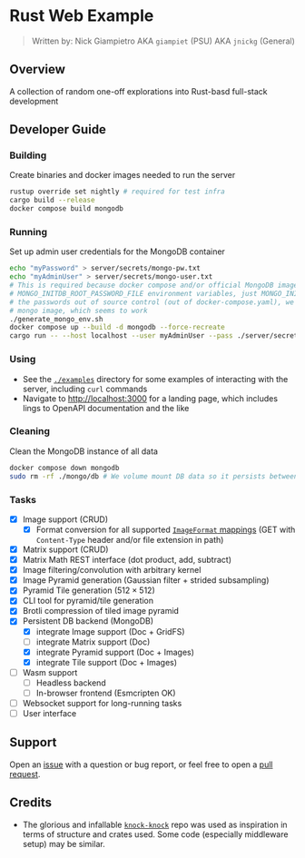 # Rust Web Example

> Written by: Nick Giampietro
> AKA `giampiet` (PSU)
> AKA `jnickg` (General)

## Overview

A collection of random one-off explorations into Rust-basd full-stack development

## Developer Guide

### Building

Create binaries and docker images needed to run the server

```bash
rustup override set nightly # required for test infra
cargo build --release
docker compose build mongodb
```

### Running

Set up admin user credentials for the MongoDB container

```bash
echo "myPassword" > server/secrets/mongo-pw.txt
echo "myAdminUser" > server/secrets/mongo-user.txt
# This is required because docker compose and/or official MongoDB image is jank and won't honor
# MONGO_INITDB_ROOT_PASSWORD_FILE environment variables, just MONGO_INITDB_ROOT_PASSWORD. To keep
# the passwords out of source control (out of docker-compose.yaml), we make an env file for the
# mongo image, which seems to work
./generate_mongo_env.sh
docker compose up --build -d mongodb --force-recreate
cargo run -- --host localhost --user myAdminUser --pass ./server/secrets/mongo-pw.txt --port 27017
```

### Using

- See the [`./examples`](./examples/) directory for some examples of interacting with the server, including `curl` commands
- Navigate to [http://localhost:3000](http://localhost:3000) for a landing page, which includes lings to OpenAPI documentation and the like

### Cleaning

Clean the MongoDB instance of all data

```bash
docker compose down mongodb
sudo rm -rf ./mongo/db # We volume mount DB data so it persists between sessions. This clears local files
```

### Tasks

- [x] Image support (CRUD)
  - [x] Format conversion for all supported [`ImageFormat` mappings](https://docs.rs/image/latest/image/enum.ImageFormat.html#variants) (GET with `Content-Type` header and/or file extension in path)
- [x] Matrix support (CRUD)
- [x] Matrix Math REST interface (dot product, add, subtract)
- [x] Image filtering/convolution with arbitrary kernel
- [x] Image Pyramid generation (Gaussian filter + strided subsampling)
- [x] Pyramid Tile generation ($\text{512}\times\text{512}$)
- [x] CLI tool for pyramid/tile generation
- [x] Brotli compression of tiled image pyramid
- [x] Persistent DB backend (MongoDB)
  - [x] integrate Image support (Doc + GridFS)
  - [ ] integrate Matrix support (Doc)
  - [x] integrate Pyramid support (Doc + Images)
  - [x] integrate Tile support (Doc + Images)
- [ ] Wasm support
  - [ ] Headless backend
  - [ ] In-browser frontend (Esmcripten OK)
- [ ] Websocket support for long-running tasks
- [ ] User interface

## Support

Open an [issue](https://github.com/jnickg/rust-explorations/issues) with a question or bug report, or feel free to open a [pull request](https://github.com/jnickg/rust-explorations/pulls).

## Credits

- The glorious and infallable [`knock-knock`](https://github.com/pdx-cs-rust-web/knock-knock) repo was used as inspiration in terms of structure and crates used. Some code (especially middleware setup) may be similar.
